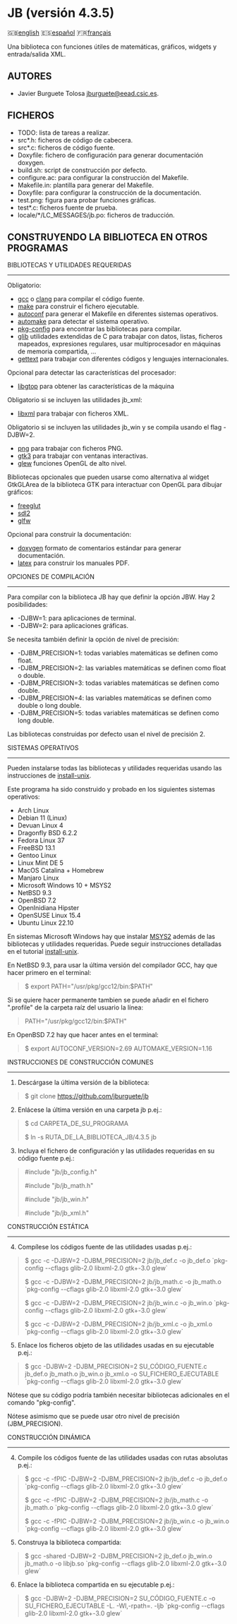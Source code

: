 JB (versión 4.3.5)
==================

:gb:[english](README.md) :es:[español](README.es.md)
:fr:[français](README.fr.md)

Una biblioteca con funciones útiles de matemáticas, gráficos, widgets y
entrada/salida XML.

AUTORES
-------

* Javier Burguete Tolosa
  [jburguete@eead.csic.es](mailto:jburguete@eead.csic.es).

FICHEROS
--------

* TODO: lista de tareas a realizar.
* src\*.h: ficheros de código de cabecera.
* src\*.c: ficheros de código fuente.
* Doxyfile: fichero de configuración para generar documentación doxygen.
* build.sh: script de construcción por defecto.
* configure.ac: para configurar la construcción del Makefile.
* Makefile.in: plantilla para generar del Makefile.
* Doxyfile: para configurar la construcción de la documentación.
* test.png: figura para probar funciones gráficas.
* test\*.c: ficheros fuente de prueba.
* locale/\*/LC\_MESSAGES/jb.po: ficheros de traducción.

CONSTRUYENDO LA BIBLIOTECA EN OTROS PROGRAMAS
---------------------------------------------

BIBLIOTECAS Y UTILIDADES REQUERIDAS
___________________________________

Obligatorio:
* [gcc](https://gcc.gnu.org) o [clang](http://clang.llvm.org) para compilar el
  código fuente.
* [make](http://www.gnu.org/software/make) para construir el fichero ejecutable.
* [autoconf](http://www.gnu.org/software/autoconf) para generar el Makefile en
  diferentes sistemas operativos.
* [automake](http://www.gnu.org/software/automake) para detectar el sistema
  operativo.
* [pkg-config](http://www.freedesktop.org/wiki/Software/pkg-config) para
  encontrar las bibliotecas para compilar.
* [glib](https://developer.gnome.org/glib) utilidades extendidas de C para
  trabajar con datos, listas, ficheros mapeados, expresiones regulares, usar
  multiprocesador en máquinas de memoria compartida, ...
* [gettext](http://www.gnu.org/software/gettext) para trabajar con diferentes
  códigos y lenguajes internacionales.

Opcional para detectar las características del procesador:
* [libgtop](https://github.com/GNOME/libgtop) para obtener las características
  de la máquina

Obligatorio si se incluyen las utilidades jb\_xml:
* [libxml](http://xmlsoft.org) para trabajar con ficheros XML.

Obligatorio si se incluyen las utilidades jb\_win y se compila usando el flag
-DJBW=2.
* [png](http://libpng.sourceforge.net) para trabajar con ficheros PNG.
* [gtk3](http://www.gtk.org) para trabajar con ventanas interactivas.
* [glew](http://glew.sourceforge.net) funciones OpenGL de alto nivel.

Bibliotecas opcionales que pueden usarse como alternativa al widget GtkGLArea de
la biblioteca GTK para interactuar con OpenGL para dibujar gráficos:
* [freeglut](http://freeglut.sourceforge.net)
* [sdl2](https://www.libsdl.org)
* [glfw](http://www.glfw.org)

Opcional para construir la documentación:
* [doxygen](http://www.stack.nl/~dimitri/doxygen) formato de comentarios
  estándar para generar documentación.
* [latex](https://www.latex-project.org/) para construir los manuales PDF.

OPCIONES DE COMPILACIÓN
_______________________

Para compilar con la biblioteca JB hay que definir la opción JBW. Hay 2
posibilidades:
* -DJBW=1: para aplicaciones de terminal.
* -DJBW=2: para aplicaciones gráficas.

Se necesita también definir la opción de nivel de precisión:
* -DJBM\_PRECISION=1: todas variables matemáticas se definen como float.
* -DJBM\_PRECISION=2: las variables matemáticas se definen como float o double.
* -DJBM\_PRECISION=3: todas variables matemáticas se definen como double.
* -DJBM\_PRECISION=4: las variables matemáticas se definen como double o long
  double.
* -DJBM\_PRECISION=5: todas variables matemáticas se definen como long double.

Las bibliotecas construidas por defecto usan el nivel de precisión 2.

SISTEMAS OPERATIVOS
___________________

Pueden instalarse todas las bibliotecas y utilidades requeridas usando las
instrucciones de [install-unix](https://github.com/jburguete/install-unix).

Este programa ha sido construido y probado en los siguientes sistemas
operativos:
* Arch Linux
* Debian 11 (Linux)
* Devuan Linux 4
* Dragonfly BSD 6.2.2
* Fedora Linux 37
* FreeBSD 13.1
* Gentoo Linux
* Linux Mint DE 5
* MacOS Catalina + Homebrew
* Manjaro Linux
* Microsoft Windows 10 + MSYS2
* NetBSD 9.3
* OpenBSD 7.2
* OpenInidiana Hipster
* OpenSUSE Linux 15.4
* Ubuntu Linux 22.10

En sistemas Microsoft Windows hay que instalar
[MSYS2](http://sourceforge.net/projects/msys2) además de las bibliotecas y
utilidades requeridas. Puede seguir instrucciones detalladas en el tutorial
[install-unix](https://github.com/jburguete/install-unix/blob/master/tutorial.pdf).

En NetBSD 9.3, para usar la última versión del compilador GCC, hay que hacer
primero en el terminal:
> $ export PATH="/usr/pkg/gcc12/bin:$PATH"

Si se quiere hacer permanente tambien se puede añadir en el fichero ".profile"
de la carpeta raíz del usuario la línea:
> PATH="/usr/pkg/gcc12/bin:$PATH"

En OpenBSD 7.2 hay que hacer antes en el terminal:
> $ export AUTOCONF\_VERSION=2.69 AUTOMAKE\_VERSION=1.16

INSTRUCCIONES DE CONSTRUCCIÓN COMUNES
_____________________________________

1. Descárgase la última versión de la biblioteca:
> $ git clone https://github.com/jburguete/jb

2. Enlácese la última versión en una carpeta jb p.ej.:
> $ cd CARPETA\_DE\_SU\_PROGRAMA
>
> $ ln -s RUTA\_DE\_LA\_BIBLIOTECA\_JB/4.3.5 jb

3. Incluya el fichero de configuración y las utilidades requeridas en su código
   fuente p.ej.:
> \#include "jb/jb\_config.h"
>
> \#include "jb/jb\_math.h"
>
> \#include "jb/jb\_win.h"
>
> \#include "jb/jb\_xml.h"

CONSTRUCCIÓN ESTÁTICA
_____________________

4. Compílese los códigos fuente de las utilidades usadas p.ej.:
> $ gcc -c -DJBW=2 -DJBM\_PRECISION=2 jb/jb\_def.c -o jb\_def.o
> \`pkg-config --cflags glib-2.0 libxml-2.0 gtk+-3.0 glew\`
>
> $ gcc -c -DJBW=2 -DJBM\_PRECISION=2 jb/jb\_math.c -o jb\_math.o
> \`pkg-config --cflags glib-2.0 libxml-2.0 gtk+-3.0 glew\`
>
> $ gcc -c -DJBW=2 -DJBM\_PRECISION=2 jb/jb\_win.c -o jb\_win.o
> \`pkg-config --cflags glib-2.0 libxml-2.0 gtk+-3.0 glew\`
>
> $ gcc -c -DJBW=2 -DJBM\_PRECISION=2 jb/jb\_xml.c -o jb\_xml.o
> \`pkg-config --cflags glib-2.0 libxml-2.0 gtk+-3.0 glew\`

5. Enlace los ficheros objeto de las utilidades usadas en su ejecutable p.ej.:
> $ gcc -DJBW=2 -DJBM\_PRECISION=2 SU\_CÓDIGO\_FUENTE.c jb\_def.o jb\_math.o
> jb\_win.o jb\_xml.o -o SU\_FICHERO\_EJECUTABLE
> \`pkg-config --cflags glib-2.0 libxml-2.0 gtk+-3.0 glew\`

Nótese que su código podría también necesitar bibliotecas adicionales en el
comando "pkg-config".

Nótese asimismo que se puede usar otro nivel de precisión (JBM\_PRECISION).

CONSTRUCCIÓN DINÁMICA
_____________________

4. Compile los códigos fuente de las utilidades usadas con rutas absolutas
   p.ej.:
> $ gcc -c -fPIC -DJBW=2 -DJBM\_PRECISION=2 jb/jb\_def.c -o jb\_def.o
> \`pkg-config --cflags glib-2.0 libxml-2.0 gtk+-3.0 glew\`
>
> $ gcc -c -fPIC -DJBW=2 -DJBM\_PRECISION=2 jb/jb\_math.c -o jb\_math.o
> \`pkg-config --cflags glib-2.0 libxml-2.0 gtk+-3.0 glew\`
>
> $ gcc -c -fPIC -DJBW=2 -DJBM\_PRECISION=2 jb/jb\_win.c -o jb\_win.o
> \`pkg-config --cflags glib-2.0 libxml-2.0 gtk+-3.0 glew\`

5. Construya la biblioteca compartida:
> $ gcc -shared -DJBW=2 -DJBM\_PRECISION=2 jb\_def.o jb\_win.o jb\_math.o
> -o libjb.so
> \`pkg-config --cflags glib-2.0 libxml-2.0 gtk+-3.0 glew\`

6. Enlace la biblioteca compartida en su ejecutable p.ej.: 
> $ gcc -DJBW=2 -DJBM\_PRECISION=2 SU\_CÓDIGO\_FUENTE.c
> -o SU\_FICHERO\_EJECUTABLE -L. -Wl,-rpath=. -ljb
> \`pkg-config --cflags glib-2.0 libxml-2.0 gtk+-3.0 glew\`
